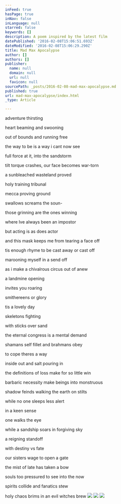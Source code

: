 ```yaml
---
inFeed: true
hasPage: true
inNav: false
inLanguage: null
starred: false
keywords: []
description: A poem inspired by the latest film
datePublished: '2016-02-08T15:06:51.693Z'
dateModified: '2016-02-08T15:06:29.290Z'
title: Mad Max Apocalypse
author: []
authors: []
publisher:
  name: null
  domain: null
  url: null
  favicon: null
sourcePath: _posts/2016-02-08-mad-max-apocalypse.md
published: true
url: mad-max-apocalypse/index.html
_type: Article

---
```

adventure thirsting

heart beaming and swooning

out of bounds and running free

the way to be is a way i cant now see

full force at it, into the sandstorm

tilt torque crashes, our face becomes war-torn

a sunbleached wasteland proved

holy training tribunal

mecca proving ground

swallows screams the soun-

those grinning are the ones winning

where Ive always been an impostor

but acting is as does actor

and this mask keeps me from tearing a face off

tis enough rhyme to be cast away or cast off

marooning myself in a send off

as i make a chivalrous circus out of anew

a landmine opening

invites you roaring

smithereens or glory

tis a lovely day

skeletons fighting 

with sticks over sand

the eternal congress is a mental demand

shamans self fillet and brahmans obey

to cope theres a way

inside out and salt pouring in

the definitions of loss make for so little win

barbaric necessity make beings into monstruous

shadow feinds walking the earth on stilts

while no one sleeps less alert

in a keen sense

one walks the eye

while a sandship soars in forgiving sky

a reigning standoff

with destiny vs fate

our sisters wage to open a gate

the mist of late has taken a bow

souls too pressured to see into the now

spirits collide and fanatics stew

holy chaos brims in an evil witches brew
![](https://the-grid-user-content.s3-us-west-2.amazonaws.com/91676a74-1c84-4b71-bc64-fd177457e9cf.jpg)
![](https://the-grid-user-content.s3-us-west-2.amazonaws.com/b89560f2-1988-4ee1-bf92-f0f32819518b.jpg)
![](https://the-grid-user-content.s3-us-west-2.amazonaws.com/ca806bc3-729a-4c21-bcb9-a51924a31a58.jpg)